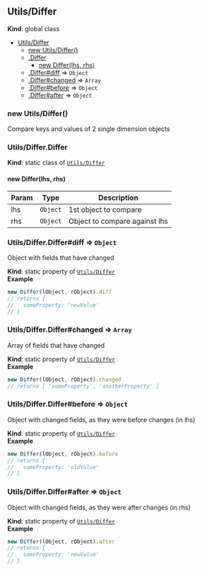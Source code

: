 <a name="Utils/Differ"></a>

## Utils/Differ
**Kind**: global class  

* [Utils/Differ](#Utils/Differ)
    * [new Utils/Differ()](#new_Utils/Differ_new)
    * [.Differ](#Utils/Differ.Differ)
        * [new Differ(lhs, rhs)](#new_Utils/Differ.Differ_new)
    * [.Differ#diff](#Utils/Differ.Differ+diff) ⇒ <code>Object</code>
    * [.Differ#changed](#Utils/Differ.Differ+changed) ⇒ <code>Array</code>
    * [.Differ#before](#Utils/Differ.Differ+before) ⇒ <code>Object</code>
    * [.Differ#after](#Utils/Differ.Differ+after) ⇒ <code>Object</code>

<a name="new_Utils/Differ_new"></a>

### new Utils/Differ()
Compare keys and values of 2 single dimension objects

<a name="Utils/Differ.Differ"></a>

### Utils/Differ.Differ
**Kind**: static class of [<code>Utils/Differ</code>](#Utils/Differ)  
<a name="new_Utils/Differ.Differ_new"></a>

#### new Differ(lhs, rhs)

| Param | Type | Description |
| --- | --- | --- |
| lhs | <code>Object</code> | 1st object to compare |
| rhs | <code>Object</code> | Object to compare against lhs |

<a name="Utils/Differ.Differ+diff"></a>

### Utils/Differ.Differ#diff ⇒ <code>Object</code>
Object with fields that have changed

**Kind**: static property of [<code>Utils/Differ</code>](#Utils/Differ)  
**Example**  
```js
new Differ(lObject, rObject).diff
// returns {
//   someProperty: 'newValue'
// }
```
<a name="Utils/Differ.Differ+changed"></a>

### Utils/Differ.Differ#changed ⇒ <code>Array</code>
Array of fields that have changed

**Kind**: static property of [<code>Utils/Differ</code>](#Utils/Differ)  
**Example**  
```js
new Differ(lObject, rObject).changed
// returns [ 'someProperty', 'anotherProperty' ]
```
<a name="Utils/Differ.Differ+before"></a>

### Utils/Differ.Differ#before ⇒ <code>Object</code>
Object with changed fields, as they were before changes (in lhs)

**Kind**: static property of [<code>Utils/Differ</code>](#Utils/Differ)  
**Example**  
```js
new Differ(lObject, rObject).before
// returns {
//   someProperty: 'oldValue'
// }
```
<a name="Utils/Differ.Differ+after"></a>

### Utils/Differ.Differ#after ⇒ <code>Object</code>
Object with changed fields, as they were after changes (in rhs)

**Kind**: static property of [<code>Utils/Differ</code>](#Utils/Differ)  
**Example**  
```js
new Differ(lObject, rObject).after
// returns {
//   someProperty: 'newValue'
// }
```
